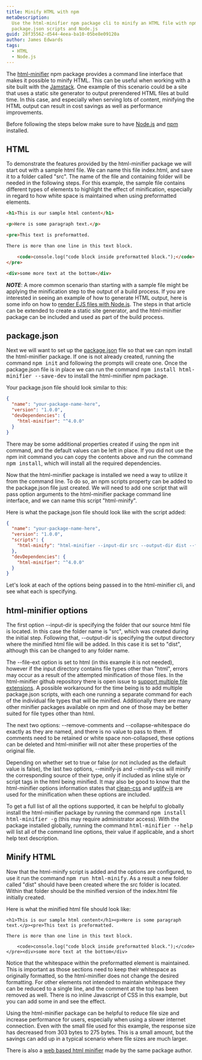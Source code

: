 ```yaml
---
title: Minify HTML with npm
metaDescription:
  Use the html-minifier npm package cli to minify an HTML file with npm
  package.json scripts and Node.js
guid: 28f35562-d544-4eea-ba10-05be8e09120a
author: James Edwards
tags:
  - HTML
  - Node.js
---
```


The [html-minifier](https://www.npmjs.com/package/html-minifier) npm package
provides a command line interface that makes it possible to minify HTML. This
can be useful when working with a site built with the
[Jamstack](https://jamstack.org/). One example of this scenario could be a site
that uses a static site generator to output prerendered HTML files at build
time. In this case, and especially when serving lots of content, minifying the
HTML output can result in cost savings as well as performance improvements.

Before following the steps below make sure to have
[Node.js](https://nodejs.org/en/) and
[npm](https://docs.npmjs.com/downloading-and-installing-node-js-and-npm)
installed.

## HTML

To demonstrate the features provided by the html-minifier package we will start
out with a sample html file. We can name this file index.html, and save it to a
folder called "src". The name of the file and containing folder will be needed
in the following steps. For this example, the sample file contains different
types of elements to highlight the effect of minification, especially in regard
to how white space is maintained when using preformatted elements.

```html
<h1>This is our sample html content</h1>

<p>Here is some paragraph text.</p>

<pre>This text is preformatted.

There is more than one line in this text block.

    <code>console.log("code block inside preformatted block.");</code>
</pre>

<div>some more text at the bottom</div>
```

**_NOTE_**: A more common scenario than starting with a sample file might be
applying the minification step to the output of a build process. If you are
interested in seeing an example of how to generate HTML output, here is some
info on how to [render EJS files with Node.js](/ejs-render-file/). The steps in
that article can be extended to create a static site generator, and the
html-minifier package can be included and used as part of the build process.

## package.json

Next we will want to set up the
[package.json](https://docs.npmjs.com/creating-a-package-json-file) file so that
we can npm install the html-minifier package. If one is not already created,
running the command <kbd>npm init</kbd> and following the prompts will create
one. Once the package.json file is in place we can run the command <kbd>npm
install html-minifier --save-dev</kbd> to install the html-minifier npm package.

Your package.json file should look similar to this:

```json
{
  "name": "your-package-name-here",
  "version": "1.0.0",
  "devDependencies": {
    "html-minifier": "^4.0.0"
  }
}
```

There may be some additional properties created if using the npm init command,
and the default values can be left in place. If you did not use the npm init
command you can copy the contents above and run the command <kbd>npm
install</kbd>, which will install all the required dependencies.

Now that the html-minifier package is installed we need a way to utilize it from
the command line. To do so, an npm scripts property can be added to the
package.json file just created. We will need to add one script that will pass
option arguments to the html-minifier package command line interface, and we can
name this script "html-minify".

Here is what the package.json file should look like with the script added:

```json
{
  "name": "your-package-name-here",
  "version": "1.0.0",
  "scripts": {
    "html-minify": "html-minifier --input-dir src --output-dir dist --file-ext html --remove-comments --collapse-whitespace --minify-js true --minify-css true"
  },
  "devDependencies": {
    "html-minifier": "^4.0.0"
  }
}
```

Let's look at each of the options being passed in to the html-minifier cli, and
see what each is specifying.

## html-minifier options

The first option --input-dir is specifying the folder that our source html file
is located. In this case the folder name is "src", which was created during the
initial step. Following that, --output-dir is specifying the output directory
where the minified html file will be added. In this case it is set to "dist",
although this can be changed to any folder name.

The --file-ext option is set to html (in this example it is not needed), however
if the input directory contains file types other than "html", errors may occur
as a result of the attempted minification of those files. In the html-minifier
github repository there is open issue to
[support multiple file extensions](https://github.com/kangax/html-minifier/pull/1026).
A possible workaround for the time being is to add multiple package.json
scripts, with each one running a separate command for each of the individual
file types that will be minified. Additionally there are many other minifier
packages available on npm and one of those may be better suited for file types
other than html.

The next two options: --remove-comments and --collapse-whitespace do exactly as
they are named, and there is no value to pass to them. If comments need to be
retained or white space non-collapsed, these options can be deleted and
html-minifier will not alter these properties of the original file.

Depending on whether set to true or false (or not included as the default value
is false), the last two options, --minify-js and --minify-css will minify the
corresponding source of their type, only if included as inline style or script
tags in the html being minified. It may also be good to know that the
html-minifier options information states that
[clean-css](https://www.npmjs.com/package/clean-css) and
[uglify-js](https://www.npmjs.com/package/uglify-js) are used for the
minification when these options are included.

To get a full list of all the options supported, it can be helpful to globally
install the html-minifier package by running the command <kbd>npm install
html-minifier -g</kbd> (this may require administrator access). With the package
installed globally, running the command <kbd>html-minifier --help</kbd> will
list all of the command line options, their value if applicable, and a short
help text description.

## Minify HTML

Now that the html-minify script is added and the options are configured, to use
it run the command <kbd>npm run html-minify</kbd>. As a result a new folder
called "dist" should have been created where the src folder is located. Within
that folder should be the minified version of the index.html file initially
created.

Here is what the minified html file should look like:

```
<h1>This is our sample html content</h1><p>Here is some paragraph text.</p><pre>This text is preformatted.

There is more than one line in this text block.

    <code>console.log("code block inside preformatted block.");</code>
</pre><div>some more text at the bottom</div>
```

Notice that the whitespace within the preformatted element is maintained. This
is important as those sections need to keep their whitespace as originally
formatted, so the html-minifier does not change the desired formatting. For
other elements not intended to maintain whitespace they can be reduced to a
single line, and the comment at the top has been removed as well. There is no
inline Javascript of CSS in this example, but you can add some in and see the
effect.

Using the html-minifier package can be helpful to reduce file size and increase
performance for users, especially when using a slower internet connection. Even
with the small file used for this example, the response size has decreased from
303 bytes to 275 bytes. This is a small amount, but the savings can add up in a
typical scenario where file sizes are much larger.

There is also a
[web based html minifier](http://kangax.github.io/html-minifier/) made by the
same package author.
